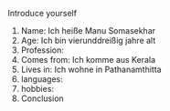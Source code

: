 Introduce yourself
1.  Name: Ich heiße Manu Somasekhar
2. Age: Ich bin vier­und­dreißig jahre alt
3. Profession: 
4. Comes from: Ich komme aus Kerala
5. Lives in: Ich wohne in Pathanamthitta
6. languages:
7. hobbies:
8. Conclusion
